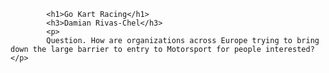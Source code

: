 <!DOCTYPE html>
<html>
    <heading>
      
            <h1>Go Kart Racing</h1>
            <h3>Damian Rivas-Chel</h3>
            <p>
		    Question. How are organizations across Europe trying to bring down the large barrier to entry to Motorsport for people interested?</p>
            
		
	
</html>
